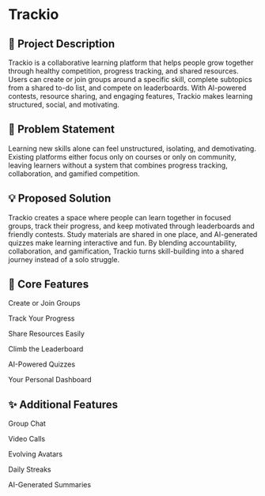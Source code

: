 # Trackio
## 🚀 Project Description

Trackio is a collaborative learning platform that helps people grow together through healthy competition, progress tracking, and shared resources. Users can create or join groups around a specific skill, complete subtopics from a shared to-do list, and compete on leaderboards. With AI-powered contests, resource sharing, and engaging features, Trackio makes learning structured, social, and motivating.

## 📝 Problem Statement

Learning new skills alone can feel unstructured, isolating, and demotivating. Existing platforms either focus only on courses or only on community, leaving learners without a system that combines progress tracking, collaboration, and gamified competition.

## 💡 Proposed Solution

Trackio creates a space where people can learn together in focused groups, track their progress, and keep motivated through leaderboards and friendly contests. Study materials are shared in one place, and AI-generated quizzes make learning interactive and fun. By blending accountability, collaboration, and gamification, Trackio turns skill-building into a shared journey instead of a solo struggle.

## 🔑 Core Features

Create or Join Groups

Track Your Progress

Share Resources Easily

Climb the Leaderboard

AI-Powered Quizzes

Your Personal Dashboard

## ✨ Additional Features

Group Chat

Video Calls

Evolving Avatars

Daily Streaks

AI-Generated Summaries
